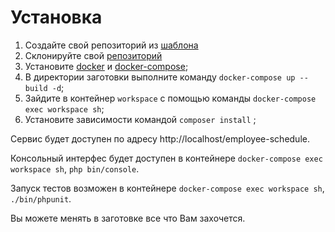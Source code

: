 # Установка

1. Создайте свой репозиторий из [шаблона](https://docs.github.com/en/github/creating-cloning-and-archiving-repositories/creating-a-repository-from-a-template#creating-a-repository-from-a-template)
1. Склонируйте свой [репозиторий](https://docs.github.com/en/github/creating-cloning-and-archiving-repositories/cloning-a-repository)
1. Установите [docker](https://docs.docker.com/engine/install/ubuntu/) и [docker-compose](https://docs.docker.com/compose/install/);
1. В директории заготовки выполните команду `docker-compose up --build -d`;
1. Зайдите в контейнер `workspace` с помощью команды `docker-compose exec workspace sh`;
1. Установите зависимости командой `composer install` ;

Сервис будет доступен по адресу http://localhost/employee-schedule.

Консольный интерфес будет доступен в контейнере `docker-compose exec workspace sh`, `php bin/console`.

Запуск тестов возможен в контейнере `docker-compose exec workspace sh`, `./bin/phpunit`.

Вы можете менять в заготовке все что Вам захочется.

